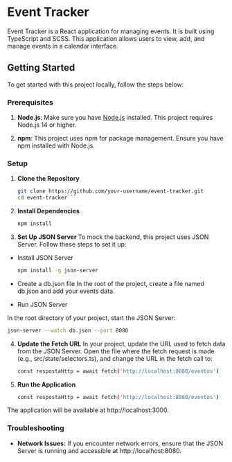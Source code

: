 # Event Tracker

Event Tracker is a React application for managing events. It is built using TypeScript and SCSS. This application allows users to view, add, and manage events in a calendar interface.

## Getting Started

To get started with this project locally, follow the steps below:

### Prerequisites

1. **Node.js**: Make sure you have [Node.js](https://nodejs.org/) installed. This project requires Node.js 14 or higher.

2. **npm**: This project uses npm for package management. Ensure you have npm installed with Node.js.

### Setup

1. **Clone the Repository**

   ```bash
   git clone https://github.com/your-username/event-tracker.git
   cd event-tracker```
2. **Install Dependencies**
   ```bash
   npm install
   ```
3. **Set Up JSON Server**
To mock the backend, this project uses JSON Server. Follow these steps to set it up:

- Install JSON Server
  ```bash
  npm install -g json-server
  ```

- Create a db.json file
  In the root of the project, create a file named db.json and add your events data.

- Run JSON Server

In the root directory of your project, start the JSON Server:

```bash
json-server --watch db.json --port 8080
```

4. **Update the Fetch URL**
   In your project, update the URL used to fetch data from the JSON Server. Open the file where the fetch request is made (e.g., src/state/selectors.ts), and change the URL in the fetch call to:

   ```bash
   const respostaHttp = await fetch('http://localhost:8080/eventos')
   ```
5. **Run the Application**
   ```bash
   const respostaHttp = await fetch('http://localhost:8080/eventos')
   ```
The application will be available at http://localhost:3000.

### Troubleshooting
- **Network Issues:** If you encounter network errors, ensure that the JSON Server is running and accessible at http://localhost:8080.


